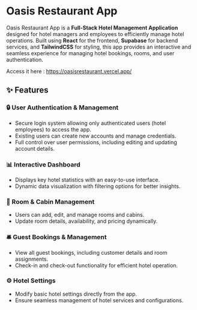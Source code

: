 # Oasis Restaurant App

Oasis Restaurant App is a **Full-Stack Hotel Management Application** designed for hotel managers and employees to efficiently manage hotel operations. Built using **React** for the frontend, **Supabase** for backend services, and **TailwindCSS** for styling, this app provides an interactive and seamless experience for managing hotel bookings, rooms, and user authentication.

Access it here : https://oasisrestaurant.vercel.app/

## ✨ Features

### 🔒 User Authentication & Management
- Secure login system allowing only authenticated users (hotel employees) to access the app.
- Existing users can create new accounts and manage credentials.
- Full control over user permissions, including editing and updating account details.

### 📊 Interactive Dashboard
- Displays key hotel statistics with an easy-to-use interface.
- Dynamic data visualization with filtering options for better insights.

### 🏨 Room & Cabin Management
- Users can add, edit, and manage rooms and cabins.
- Update room details, availability, and pricing dynamically.

### 🛎️ Guest Bookings & Management
- View all guest bookings, including customer details and room assignments.
- Check-in and check-out functionality for efficient hotel operation.

### ⚙️ Hotel Settings
- Modify basic hotel settings directly from the app.
- Ensure seamless management of hotel services and configurations.

